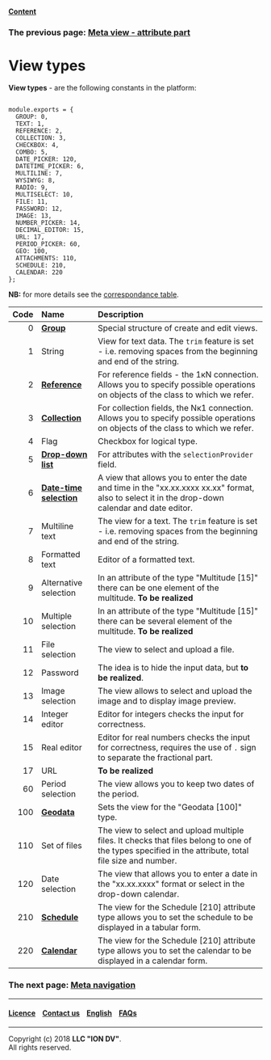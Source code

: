 #### [Content](/docs/ru/index.md)

### The previous page: [Meta view - attribute part](/docs/en/2_system_description/metadata_structure/meta_view/meta_view_attribute.md)

# View types

**View types** - are the following constants in the platform: 

```

module.exports = {
  GROUP: 0,
  TEXT: 1,
  REFERENCE: 2,
  COLLECTION: 3,
  CHECKBOX: 4,
  COMBO: 5,
  DATE_PICKER: 120,
  DATETIME_PICKER: 6,
  MULTILINE: 7,
  WYSIWYG: 8,
  RADIO: 9,
  MULTISELECT: 10,
  FILE: 11,
  PASSWORD: 12,
  IMAGE: 13,
  NUMBER_PICKER: 14,
  DECIMAL_EDITOR: 15,
  URL: 17,
  PERIOD_PICKER: 60,
  GEO: 100,
  ATTACHMENTS: 110,
  SCHEDULE: 210,
  CALENDAR: 220
};

```
**NB:** for more details see the [correspondance table](\docs\en\2_system_description\metadata_structure\correspondance_table.md).

| Code | Name  | Description                                                                                                                                          | 
|----:|:------------------------------------------------|:----------------------------------------------------------------------------------------------------------------------------------------------|
|   0 | [**Group**](/docs/ru/2_system_description/metadata_structure/meta_view/type_group.md)                                          | Special structure of create and edit views.                                                                                        |                                                                            |
|   1 | String                                       | View for text data. The `trim` feature is set - i.e. removing spaces from the beginning and end of the string.                                                                                                  
|   2 | [**Reference**](/docs/ru/2_system_description/metadata_structure/meta_view/type_coll_ref.md)                                          | For reference fields - the 1кN connection. Allows you to specify possible operations on objects of the class to which we refer.                          
|   3 | [**Collection**](/docs/ru/2_system_description/metadata_structure/meta_view/type_coll_ref.md)                                       | For collection fields, the Nк1 connection. Allows you to specify possible operations on objects of the class to which we refer.                                                        |                                                                            |
|   4 | Flag                                            | Checkbox for logical type.                                                                                                                                            | 
|   5 | [**Drop-down list**](/docs/ru/2_system_description/metadata_structure/meta_class/atr_selectionprovider.md)                               | For attributes with the `selectionProvider` field.                                                                                 |                                                                            |
|   6 | [**Date-time selection**](/docs/ru/2_system_description/metadata_structure/meta_view/type_datetime.md)                              | A view that allows you to enter the date and time in the "xx.xx.xxxx xx.xx" format, also to select it in the drop-down calendar and date editor.                               | 
|   7 | Multiline text                             | The view for a text. The `trim` feature is set - i.e. removing spaces from the beginning and end of the string.                                                                                                                                              
|   8 | Formatted text                           | Editor of a formatted text.                                                                                                                                        | 
|   9 | Alternative selection                            | In an attribute of the type "Multitude [15]" there can be one element of the multitude. **To be realized**                                                                   | 
|  10 | Multiple selection                             | In an attribute of the type "Multitude [15]" there can be several element of the multitude. **To be realized**                                                             | 
|  11 | File selection                                     | The view to select and upload a file.                                                                                                                               | 
|  12 | Password                                          | The idea is to hide the input data, but **to be realized**.                                                                                             | 
|  13 | Image selection                               | The view allows to select and upload the image and to display image preview.                                                          | 
|  14 | Integer editor                            | Editor for integers checks the input for correctness.                                                                                                                  | 
|  15 | Real editor                     | Editor for real numbers checks the input for correctness, requires the use of `.` sign to separate the fractional part.                                                    | 
|  17 | URL                                             | **To be realized**                                                                                                             | 
|  60 | Period selection                                   | The view allows you to keep two dates of the period.                                                                                                              | 
| 100 | [**Geodata**](/docs/ru/2_system_description/metadata_structure/meta_class/type_geodata100.md)                                       | Sets the view for the "Geodata [100]" type.                                                                                           | 
| 110 | Set of files                                    | The view to select and upload multiple files. It checks that files belong to one of the types specified in the attribute, total file size and number. | 
| 120 | Date selection                                      | The view that allows you to enter a date in the "xx.xx.xxxx" format or select in the drop-down calendar.                                                                |
| 210 | [**Schedule**](/docs/ru/2_system_description/metadata_structure/meta_class/type_schedule210.md)                                      | The view for the Schedule [210] attribute type allows you to set the schedule to be displayed in a tabular form.                                                          |                                                                            |
| 220 | [**Calendar**](/docs/ru/2_system_description/metadata_structure/meta_class/type_schedule210.md)                                       | The view for the Schedule [210] attribute type allows you to set the calendar to be displayed in a calendar form.                                                           |                                                                            |

### The next page: [Meta navigation](/docs/en/2_system_description/metadata_structure/meta_navigation/meta_navigation.md)

--------------------------------------------------------------------------  


 #### [Licence](/LICENCE.md) &ensp;  [Contact us](https://iondv.com) &ensp;  [English](/docs/en/2_system_description/metadata_structure/meta_view/view_types.md)   &ensp; [FAQs](/faqs.md)          



--------------------------------------------------------------------------  

Copyright (c) 2018 **LLC "ION DV"**.  
All rights reserved. 